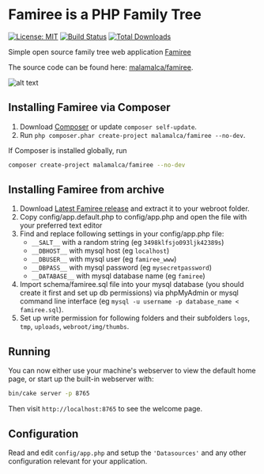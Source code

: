 #  Famiree is a PHP Family Tree

[![License: MIT](https://img.shields.io/badge/License-MIT-yellow.svg)](https://opensource.org/licenses/MIT)
[![Build Status](https://img.shields.io/travis/malamalca/famiree/master.svg?style=flat-square)](https://travis-ci.org/malamalca/famiree)
[![Total Downloads](https://img.shields.io/packagist/dt/malamalca/famiree.svg?style=flat-square)](https://packagist.org/packages/malamaca/famiree)

Simple open source family tree web application [Famiree](https://famiree.org)

The source code can be found here: [malamalca/famiree](https://github.com/malamalca/famiree).

![alt text](https://github.com/malamalca/famiree/raw/master/example.png)

## Installing Famiree via Composer

1. Download [Composer](https://getcomposer.org/doc/00-intro.md) or update `composer self-update`.
2. Run `php composer.phar create-project malamalca/famiree --no-dev`.

If Composer is installed globally, run

```bash
composer create-project malamalca/famiree --no-dev
```

## Installing Famiree from archive
1. Download [Latest Famiree release](https://github.com/malamalca/famiree/releases/latest) and extract it to your webroot folder.
2. Copy  config/app.default.php to config/app.php and open the file with your preferred text editor
3. Find and replace following settings in your config/app.php file:
    * `__SALT__` with a random string (eg `3498klfsjo093ljk42389s`)
    * `__DBHOST__` with mysql host (eg `localhost`)
    * `__DBUSER__` with mysql user (eg `famiree_www`)
    * `__DBPASS__` with mysql password (eg `mysecretpassword`)
    * `__DATABASE__` with mysql database name (eg `famiree`)
4. Import schema/famiree.sql file into your mysql database (you should create it first and set up db permissions) via phpMyAdmin or mysql command line interface (eg `mysql -u username -p database_name < famiree.sql`).
5. Set up write permission for following folders and their subfolders `logs`, `tmp`, `uploads`, `webroot/img/thumbs`.

## Running

You can now either use your machine's webserver to view the default home page, or start
up the built-in webserver with:

```bash
bin/cake server -p 8765
```

Then visit `http://localhost:8765` to see the welcome page.

## Configuration

Read and edit `config/app.php` and setup the `'Datasources'` and any other
configuration relevant for your application.

